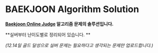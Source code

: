 # BAEKJOON Algorithm Solution

**[Baekjoon Online Judge](https://www.acmicpc.net/) 알고리즘 문제의 솔루션입니다.**

**실버부터 난이도별로 정리되어 있습니다. **

*(12.14일 골드 달성으로 실버 문제는 필요하다고 생각되는 문제만 업로드합니다.)*
